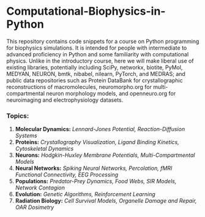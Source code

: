 # Computational-Biophysics-in-Python

This repository contains code snippets for a course on Python programming for biophysics simulations. It is intended for people with intermediate to advanced proficiency in Python and some familiarity with computational physics. Unlike in the introductory course, here we will make liberal use of existing libraries, potentially including SciPy, networkx, biotite, PyMol, MEDYAN, NEURON, bmtk, nibabel, nilearn, PyTorch, and MEDRAS; and public data repositories such as Protein DataBank for crystallographic reconstructions of macromolecules, neuromorpho.org for multi-compartmental neuron morphology models, and openneuro.org for neuroimaging and electrophysiology datasets.

### Topics:
1. **Molecular Dynamics:** *Lennard-Jones Potential, Reaction-Diffusion Systems*
2. **Proteins:** *Crystallography Visualization, Ligand Binding Kinetics, Cytoskeletal Dynamics*
3. **Neurons:** *Hodgkin-Huxley Membrane Potentials, Multi-Compartmental Models*
4. **Neural Networks:** *Spiking Neural Networks, Percolation, fMRI Functional Connectivity, EEG Processing*
5. **Populations:** *Predator-Prey Dynamics, Food Webs, SIR Models, Network Contagion*
7. **Evolution:** *Genetic Algorithms, Reinforcement Learning*
8. **Radiation Biology:** *Cell Survival Models, Organelle Damage and Repair, OAR Dosimetry*
